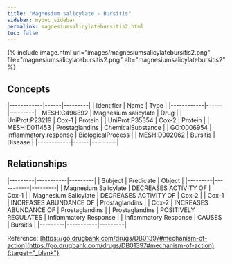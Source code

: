 ```yaml
---
title: "Magnesium salicylate - Bursitis"
sidebar: mydoc_sidebar
permalink: magnesiumsalicylatebursitis2.html
toc: false 
---
```


{% include image.html url="images/magnesiumsalicylatebursitis2.png" file="magnesiumsalicylatebursitis2.png" alt="magnesiumsalicylatebursitis2" %}

## Concepts

|------------|------|---------|
| Identifier | Name | Type    |
|------------|------|---------|
| MESH:C496892 | Magnesium salicylate | Drug |
| UniProt:P23219 | Cox-1 | Protein |
| UniProt:P35354 | Cox-2 | Protein |
| MESH:D011453 | Prostaglandins | ChemicalSubstance |
| GO:0006954 | Inflammatory response | BiologicalProcess |
| MESH:D002062 | Bursitis | Disease |
|------------|------|---------|

## Relationships

|---------|-----------|---------|
| Subject | Predicate | Object  |
|---------|-----------|---------|
| Magnesium Salicylate | DECREASES ACTIVITY OF | Cox-1 |
| Magnesium Salicylate | DECREASES ACTIVITY OF | Cox-2 |
| Cox-1 | INCREASES ABUNDANCE OF | Prostaglandins |
| Cox-2 | INCREASES ABUNDANCE OF | Prostaglandins |
| Prostaglandins | POSITIVELY REGULATES | Inflammatory Response |
| Inflammatory Response | CAUSES | Bursitis |
|---------|-----------|---------|

Reference: [https://go.drugbank.com/drugs/DB01397#mechanism-of-action](https://go.drugbank.com/drugs/DB01397#mechanism-of-action){:target="_blank"}